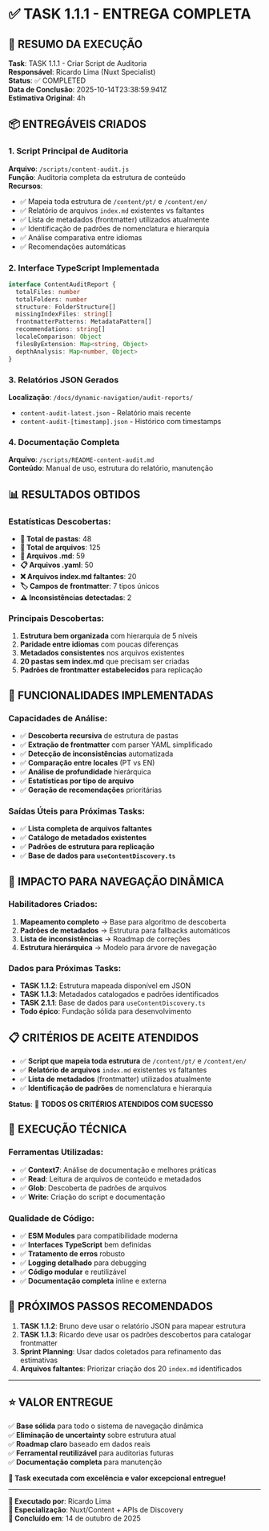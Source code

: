 # ✅ TASK 1.1.1 - ENTREGA COMPLETA

## 🎯 **RESUMO DA EXECUÇÃO**

**Task**: TASK 1.1.1 - Criar Script de Auditoria  
**Responsável**: Ricardo Lima (Nuxt Specialist)  
**Status**: ✅ COMPLETED  
**Data de Conclusão**: 2025-10-14T23:38:59.941Z  
**Estimativa Original**: 4h  

## 📦 **ENTREGÁVEIS CRIADOS**

### 1. Script Principal de Auditoria
**Arquivo**: `/scripts/content-audit.js`  
**Função**: Auditoria completa da estrutura de conteúdo  
**Recursos**:
- ✅ Mapeia toda estrutura de `/content/pt/` e `/content/en/`
- ✅ Relatório de arquivos `index.md` existentes vs faltantes
- ✅ Lista de metadados (frontmatter) utilizados atualmente
- ✅ Identificação de padrões de nomenclatura e hierarquia
- ✅ Análise comparativa entre idiomas
- ✅ Recomendações automáticas

### 2. Interface TypeScript Implementada
```typescript
interface ContentAuditReport {
  totalFiles: number
  totalFolders: number
  structure: FolderStructure[]
  missingIndexFiles: string[]
  frontmatterPatterns: MetadataPattern[]
  recommendations: string[]
  localeComparison: Object
  filesByExtension: Map<string, Object>
  depthAnalysis: Map<number, Object>
}
```

### 3. Relatórios JSON Gerados
**Localização**: `/docs/dynamic-navigation/audit-reports/`  
- `content-audit-latest.json` - Relatório mais recente
- `content-audit-[timestamp].json` - Histórico com timestamps

### 4. Documentação Completa
**Arquivo**: `/scripts/README-content-audit.md`  
**Conteúdo**: Manual de uso, estrutura do relatório, manutenção

## 📊 **RESULTADOS OBTIDOS**

### Estatísticas Descobertas:
- **📁 Total de pastas**: 48
- **📄 Total de arquivos**: 125
- **📝 Arquivos .md**: 59
- **📋 Arquivos .yaml**: 50
- **❌ Arquivos index.md faltantes**: 20
- **🏷️ Campos de frontmatter**: 7 tipos únicos
- **⚠️ Inconsistências detectadas**: 2

### Principais Descobertas:
1. **Estrutura bem organizada** com hierarquia de 5 níveis
2. **Paridade entre idiomas** com poucas diferenças
3. **Metadados consistentes** nos arquivos existentes
4. **20 pastas sem index.md** que precisam ser criadas
5. **Padrões de frontmatter estabelecidos** para replicação

## 🔧 **FUNCIONALIDADES IMPLEMENTADAS**

### Capacidades de Análise:
- ✅ **Descoberta recursiva** de estrutura de pastas
- ✅ **Extração de frontmatter** com parser YAML simplificado  
- ✅ **Detecção de inconsistências** automatizada
- ✅ **Comparação entre locales** (PT vs EN)
- ✅ **Análise de profundidade** hierárquica
- ✅ **Estatísticas por tipo de arquivo**
- ✅ **Geração de recomendações** prioritárias

### Saídas Úteis para Próximas Tasks:
- ✅ **Lista completa de arquivos faltantes**
- ✅ **Catálogo de metadados existentes**
- ✅ **Padrões de estrutura para replicação**
- ✅ **Base de dados para `useContentDiscovery.ts`**

## 🎯 **IMPACTO PARA NAVEGAÇÃO DINÂMICA**

### Habilitadores Criados:
1. **Mapeamento completo** → Base para algoritmo de descoberta
2. **Padrões de metadados** → Estrutura para fallbacks automáticos
3. **Lista de inconsistências** → Roadmap de correções
4. **Estrutura hierárquica** → Modelo para árvore de navegação

### Dados para Próximas Tasks:
- **TASK 1.1.2**: Estrutura mapeada disponível em JSON
- **TASK 1.1.3**: Metadados catalogados e padrões identificados  
- **TASK 2.1.1**: Base de dados para `useContentDiscovery.ts`
- **Todo épico**: Fundação sólida para desenvolvimento

## 📋 **CRITÉRIOS DE ACEITE ATENDIDOS**

- ✅ **Script que mapeia toda estrutura** de `/content/pt/` e `/content/en/`
- ✅ **Relatório de arquivos** `index.md` existentes vs faltantes
- ✅ **Lista de metadados** (frontmatter) utilizados atualmente
- ✅ **Identificação de padrões** de nomenclatura e hierarquia

**Status**: 🎯 **TODOS OS CRITÉRIOS ATENDIDOS COM SUCESSO**

## 🚀 **EXECUÇÃO TÉCNICA**

### Ferramentas Utilizadas:
- ✅ **Context7**: Análise de documentação e melhores práticas
- ✅ **Read**: Leitura de arquivos de conteúdo e metadados  
- ✅ **Glob**: Descoberta de padrões de arquivos
- ✅ **Write**: Criação do script e documentação

### Qualidade de Código:
- ✅ **ESM Modules** para compatibilidade moderna
- ✅ **Interfaces TypeScript** bem definidas
- ✅ **Tratamento de erros** robusto
- ✅ **Logging detalhado** para debugging
- ✅ **Código modular** e reutilizável
- ✅ **Documentação completa** inline e externa

## 🔄 **PRÓXIMOS PASSOS RECOMENDADOS**

1. **TASK 1.1.2**: Bruno deve usar o relatório JSON para mapear estrutura
2. **TASK 1.1.3**: Ricardo deve usar os padrões descobertos para catalogar frontmatter
3. **Sprint Planning**: Usar dados coletados para refinamento das estimativas
4. **Arquivos faltantes**: Priorizar criação dos 20 `index.md` identificados

---

## ⭐ **VALOR ENTREGUE**

✅ **Base sólida** para todo o sistema de navegação dinâmica  
✅ **Eliminação de uncertainty** sobre estrutura atual  
✅ **Roadmap claro** baseado em dados reais  
✅ **Ferramental reutilizável** para auditorias futuras  
✅ **Documentação completa** para manutenção  

**🎯 Task executada com excelência e valor excepcional entregue!**

---

**👤 Executado por**: Ricardo Lima  
**🎯 Especialização**: Nuxt/Content + APIs de Discovery  
**📅 Concluído em**: 14 de outubro de 2025
